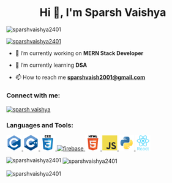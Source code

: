 <h1 align="center">Hi 👋, I'm Sparsh Vaishya</h1>
<p align="left"> <img src="https://komarev.com/ghpvc/?username=sparshvaishya2401&label=Profile%20views&color=0e75b6&style=flat" alt="sparshvaishya2401" /> </p>

<p align="left"> <a href="https://github.com/ryo-ma/github-profile-trophy"><img src="https://github-profile-trophy.vercel.app/?username=sparshvaishya2401" alt="sparshvaishya2401" /></a> </p>

- 🔭 I’m currently working on **MERN Stack Developer**

- 🌱 I’m currently learning **DSA**

- 📫 How to reach me **sparshvaish2001@gmail.com**

<h3 align="left">Connect with me:</h3>
<p align="left">
<a href="[https://www.linkedin.com/in/sparsh-vaishya-bb3a58285/]" target="blank"><img align="center" src="https://www.linkedin.com/in/sparsh-vaishya-bb3a58285/" alt="sparsh vaishya" height="30" width="40" /></a>
</p>

<h3 align="left">Languages and Tools:</h3>
<p align="left"> <a href="https://www.cprogramming.com/" target="_blank" rel="noreferrer"> <img src="https://raw.githubusercontent.com/devicons/devicon/master/icons/c/c-original.svg" alt="c" width="40" height="40"/> </a> <a href="https://www.w3schools.com/cpp/" target="_blank" rel="noreferrer"> <img src="https://raw.githubusercontent.com/devicons/devicon/master/icons/cplusplus/cplusplus-original.svg" alt="cplusplus" width="40" height="40"/> </a> <a href="https://www.w3schools.com/css/" target="_blank" rel="noreferrer"> <img src="https://raw.githubusercontent.com/devicons/devicon/master/icons/css3/css3-original-wordmark.svg" alt="css3" width="40" height="40"/> </a> <a href="https://firebase.google.com/" target="_blank" rel="noreferrer"> <img src="https://www.vectorlogo.zone/logos/firebase/firebase-icon.svg" alt="firebase" width="40" height="40"/> </a> <a href="https://www.w3.org/html/" target="_blank" rel="noreferrer"> <img src="https://raw.githubusercontent.com/devicons/devicon/master/icons/html5/html5-original-wordmark.svg" alt="html5" width="40" height="40"/> </a> <a href="https://developer.mozilla.org/en-US/docs/Web/JavaScript" target="_blank" rel="noreferrer"> <img src="https://raw.githubusercontent.com/devicons/devicon/master/icons/javascript/javascript-original.svg" alt="javascript" width="40" height="40"/> </a> <a href="https://www.python.org" target="_blank" rel="noreferrer"> <img src="https://raw.githubusercontent.com/devicons/devicon/master/icons/python/python-original.svg" alt="python" width="40" height="40"/> </a> <a href="https://reactjs.org/" target="_blank" rel="noreferrer"> <img src="https://raw.githubusercontent.com/devicons/devicon/master/icons/react/react-original-wordmark.svg" alt="react" width="40" height="40"/> </a> </p>

<p><img align="left" src="https://github-readme-stats.vercel.app/api/top-langs?username=sparshvaishya2401&show_icons=true&locale=en&layout=compact" alt="sparshvaishya2401" /></p>

<p>&nbsp;<img align="center" src="https://github-readme-stats.vercel.app/api?username=sparshvaishya2401&show_icons=true&locale=en" alt="sparshvaishya2401" /></p>

<p><img align="center" src="https://github-readme-streak-stats.herokuapp.com/?user=sparshvaishya2401&" alt="sparshvaishya2401" /></p>
